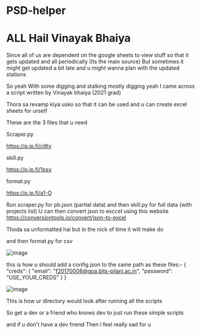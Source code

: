 # PSD-helper

# ALL Hail Vinayak Bhaiya 

Since all of us are dependent on the google sheets to view stuff so that it gets updated and all periodically (Its the main source)
But sometimes it might get updated a bit late and u might wanna plan with the updated stations

So yeah
With some digging and stalking
mostly digging yeah
I came across a script written by Vinayak bhaiya (2021 grad)

Thora sa revamp kiya usko so that it can be used and u can create excel sheets for urself

These are the 3 files that u need

Scraper.py

https://p.ip.fi/ctKv

skill.py

https://p.ip.fi/1psv

format.py

https://p.ip.fi/a1-O

Run scraper.py for pb.json (partial data)
and then
skill.py for full data (with projects list)
U can then convert json to exccel using this website https://conversiontools.io/convert/json-to-excel

Thoda sa unformatted hai but in the nick of time it will make do

and then format.py for csv

![image](https://user-images.githubusercontent.com/59202075/169376043-41591bcc-49e6-49ee-84ca-0dc2d3f79c78.png)

this is how u should add a config.json to the same path as these files:-
{
		"creds": {
			"email": "f20170008@goa.bits-pilani.ac.in",
			"password": "USE_YOUR_CREDS"
		}
}

![image](https://user-images.githubusercontent.com/59202075/169376089-23f61705-2f3b-40dd-aee4-e6c689435541.png)


This is how ur directory would look after running all the scripts

So get a dev or a friend who knows dev to just run these simple scripts

and if u don't have a dev friend
Then I feel really sad for u
